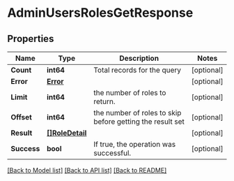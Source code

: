# AdminUsersRolesGetResponse

## Properties

Name | Type | Description | Notes
------------ | ------------- | ------------- | -------------
**Count** | **int64** | Total records for the query | [optional] 
**Error** | [**Error**](Error.md) |  | [optional] 
**Limit** | **int64** | the number of roles to return. | [optional] 
**Offset** | **int64** | the number of roles to skip before getting the result set | [optional] 
**Result** | [**[]RoleDetail**](RoleDetail.md) |  | [optional] 
**Success** | **bool** | If true, the operation was successful. | [optional] 

[[Back to Model list]](../README.md#documentation-for-models) [[Back to API list]](../README.md#documentation-for-api-endpoints) [[Back to README]](../README.md)


